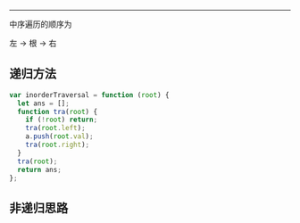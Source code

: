 ---

中序遍历的顺序为

左 -> 根 -> 右

## 递归方法

```javascript
var inorderTraversal = function (root) {
  let ans = [];
  function tra(root) {
    if (!root) return;
    tra(root.left);
    a.push(root.val);
    tra(root.right);
  }
  tra(root);
  return ans;
};
```

## 非递归思路

